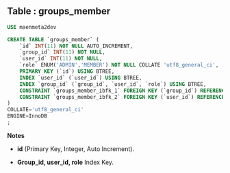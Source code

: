 Table : groups_member
---------------------

```SQL
USE maenmeta2dev

CREATE TABLE `groups_member` (
	`id` INT(11) NOT NULL AUTO_INCREMENT,
	`group_id` INT(11) NOT NULL,
	`user_id` INT(11) NOT NULL,
	`role` ENUM('ADMIN','MEMBER') NOT NULL COLLATE 'utf8_general_ci',
	PRIMARY KEY (`id`) USING BTREE,
	INDEX `user_id` (`user_id`) USING BTREE,
	INDEX `group_id` (`group_id`, `user_id`, `role`) USING BTREE,
	CONSTRAINT `groups_member_ibfk_1` FOREIGN KEY (`group_id`) REFERENCES `groups` (`id`) ON UPDATE RESTRICT ON DELETE RESTRICT,
	CONSTRAINT `groups_member_ibfk_2` FOREIGN KEY (`user_id`) REFERENCES `users` (`id`) ON UPDATE RESTRICT ON DELETE RESTRICT
)
COLLATE='utf8_general_ci'
ENGINE=InnoDB
;
```
__Notes__

+ __id__ (Primary Key, Integer, Auto Increment).
  
+ __Group_id, user_id, role__ Index Key.
  